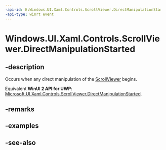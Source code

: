 ```yaml
---
-api-id: E:Windows.UI.Xaml.Controls.ScrollViewer.DirectManipulationStarted
-api-type: winrt event
---
```


<!-- Event syntax
public event Windows.Foundation.EventHandler DirectManipulationStarted<object>
-->

# Windows.UI.Xaml.Controls.ScrollViewer.DirectManipulationStarted

## -description
Occurs when any direct manipulation of the [ScrollViewer](scrollviewer.md) begins.

Equivalent **WinUI 2 API for UWP**: [Microsoft.UI.Xaml.Controls.ScrollViewer.DirectManipulationStarted](/windows/winui/api/microsoft.ui.xaml.controls.scrollviewer.directmanipulationstarted).

## -remarks

## -examples

## -see-also

